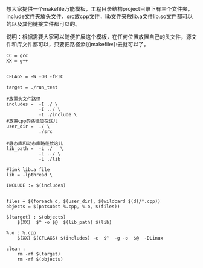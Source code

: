 想大家提供一个makefile万能模板，工程目录结构project目录下有三个文件夹，include文件夹放头文件，src放cpp文件，lib文件夹放lib.a文件lib.so文件都可以的以及其他链接文件都可以的。

说明：根据需要大家可以随便扩展这个模板，在任何位置放置自己的头文件，源文件和库文件都可以，只要把路径添加makefile中去就可以了。


```
CC = gcc
XX = g++


CFLAGS = -W -O0 -fPIC

target = ./run_test

#放置头文件路径
includes =  -I ./ \
            -I ../ \
            -I ./include \
#放置cpp的路径加在这儿
user_dir =  ./ \
            ./src

#静态库和动态库路径放这儿
lib_path =  -L ./   \
            -L ../ \
            -L ./lib

#link lib.a file
lib = -lpthread \
	
INCLUDE := $(includes)


files = $(foreach d, $(user_dir), $(wildcard $(d)/*.cpp))
objects = $(patsubst %.cpp, %.o, $(files))

$(target) : $(objects)
	$(XX)  $^ -o $@  $(lib_path) $(lib)

%.o : %.cpp
	$(XX) $(CFLAGS) $(includes) -c  $^  -g -o  $@  -DLinux

clean : 
	rm -rf $(target)
	rm -rf $(objects)
```

